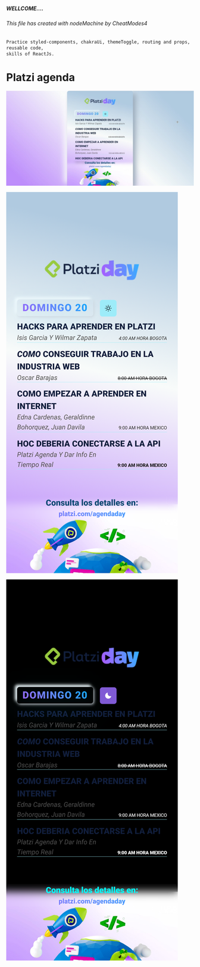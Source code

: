 ##### WELLCOME....
###### This file has created with nodeMachine by CheatModes4

```
Practice styled-components, chakraUi, themeToggle, routing and props, reusable code,
skills of ReactJs.
```

# Platzi agenda


![screenshot](./screenshots/scdesktop.jpg)

![screenshot](./screenshots/sc.png)

![screenshot](./screenshots/scblack.png)
